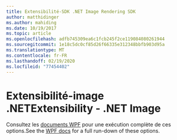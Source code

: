 ```yaml
---
title: Extensibilité-SDK .NET Image Rendering SDK
author: matthidinger
ms.author: mahiding
ms.date: 10/19/2017
ms.topic: article
ms.openlocfilehash: adfb745309ea6c1fcb245f2ce119084080261944
ms.sourcegitcommit: 1e18c5dc0cf85d26f66335e312348bbfb903d95a
ms.translationtype: MT
ms.contentlocale: fr-FR
ms.lasthandoff: 02/19/2020
ms.locfileid: "77454402"
---
```

# <a name="extensibility---net-image"></a><span data-ttu-id="e199f-102">Extensibilité-image .NET</span><span class="sxs-lookup"><span data-stu-id="e199f-102">Extensibility - .NET Image</span></span>

<span data-ttu-id="e199f-103">Consultez les [documents WPF](../net-wpf/getting-started.md) pour une exécution complète de ces options.</span><span class="sxs-lookup"><span data-stu-id="e199f-103">See the [WPF docs](../net-wpf/getting-started.md) for a full run-down of these options.</span></span>